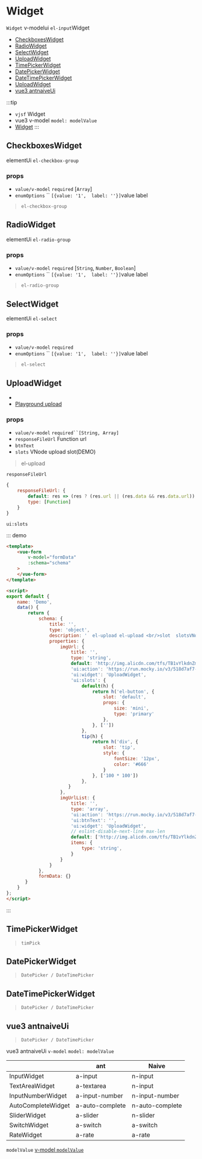 # Widget

`Widget` v-modelui `el-input`Widget

>

* [CheckboxesWidget](#checkboxeswidget)
* [RadioWidget](#radiowidget)
* [SelectWidget](#selectwidget)
* [UploadWidget](#uploadwidget)
* [TimePickerWidget](#timepickerwidget)
* [DatePickerWidget](#datepickerwidget)
* [DateTimePickerWidget](#datetimepickerwidget)
* [UploadWidget](#uploadwidget)
* [vue3 antnaiveUi ](#vue3-antnaiveui-)


:::tip
* `vjsf` Widget
* vue3  v-model `model: modelValue`
* [Widget](/zh/guide/adv-config.html#widget)
:::

## CheckboxesWidget
 elementUi `el-checkbox-group`

### props
* `value/v-model` `required` [`Array`]
* `enumOptions` `` `[{value: '1',  label: ''}]`value label

>  `el-checkbox-group`

## RadioWidget
 elementUi `el-radio-group`

### props
* `value/v-model` `required` [`String`, `Number`, `Boolean`]
* `enumOptions` `` `[{value: '1',  label: ''}]`value label

>  `el-radio-group`

## SelectWidget
 elementUi `el-select`

### props
* `value/v-model` `required`
* `enumOptions` `` `[{value: '1',  label: ''}]`value label

>  `el-select`

## UploadWidget
*
* [Playground upload ](https://form.lljj.me/#/demo?type=Upload)

### props
* `value/v-model` `required``[String, Array]`
* `responseFileUrl` Function  url
* `btnText`
* `slots`  VNode  upload slot(DEMO)

>  el-upload

`responseFileUrl`
```js
{
    responseFileUrl: {
        default: res => (res ? (res.url || (res.data && res.data.url)) : ''),
        type: [Function]
    }
}
```

 `ui:slots`

::: demo
```html
<template>
    <vue-form
        v-model="formData"
        :schema="schema"
    >
    </vue-form>
</template>

<script>
export default {
    name: 'Demo',
    data() {
        return {
            schema: {
                title: '',
                type: 'object',
                description: '  el-upload el-upload <br/>slot  slotsVNode list',
                properties: {
                    imgUrl: {
                        title: '',
                        type: 'string',
                        default: 'http://img.alicdn.com/tfs/TB1vYlkdnZmx1VjSZFGXXax2XXa-468-644.jpg_320x5000q100.jpg_.webp',
                        'ui:action': 'https://run.mocky.io/v3/518d7af7-204f-45ab-9628-a6e121dab8ca',
                        'ui:widget': 'UploadWidget',
                        'ui:slots': {
                            default(h) {
                                return h('el-button', {
                                    slot: 'default',
                                    props: {
                                        size: 'mini',
                                        type: 'primary'
                                    },
                                }, [''])
                            },
                            tip(h) {
                                return h('div', {
                                    slot: 'tip',
                                    style: {
                                        fontSize: '12px',
                                        color: '#666'
                                    }
                                }, ['100 * 100'])
                            },
                       }
                    },
                    imgUrlList: {
                        title: '',
                        type: 'array',
                        'ui:action': 'https://run.mocky.io/v3/518d7af7-204f-45ab-9628-a6e121dab8ca',
                        'ui:btnText': '',
                        'ui:widget': 'UploadWidget',
                        // eslint-disable-next-line max-len
                        default: ['http://img.alicdn.com/tfs/TB1vYlkdnZmx1VjSZFGXXax2XXa-468-644.jpg_320x5000q100.jpg_.webp'],
                        items: {
                            type: 'string',
                        }
                    }
                }
            },
            formData: {}
       }
    }
};
</script>
```
:::

## TimePickerWidget
>  `timPick`

## DatePickerWidget
>  `DatePicker / DateTimePicker`

## DateTimePickerWidget
>  `DatePicker / DateTimePicker`

## vue3 antnaiveUi
>  `DatePicker / DateTimePicker`

vue3 antnaiveUi  `v-model`  `model: modelValue`

|       | ant | Naive |
| ----------- | ----------- |----------- |
| InputWidget      | a-input       |n-input       |
| TextAreaWidget      | a-textarea       |n-input       |
| InputNumberWidget   | a-input-number        |n-input-number        |
| AutoCompleteWidget   | a-auto-complete        |n-auto-complete       |
| SliderWidget   | a-slider        |n-slider       |
| SwitchWidget   | a-switch        |a-switch       |
| RateWidget   | a-rate        |a-rate       |

 `modelValue` [v-model `modelValue` ](/zh/guide/#vue3-antnaiveui-v-model-)
